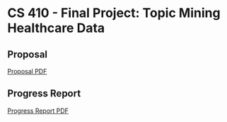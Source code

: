 # CS 410 - Final Project: Topic Mining Healthcare Data

## Proposal

[Proposal PDF](proposal.pdf)

## Progress Report

[Progress Report PDF](progress_report.pdf)
